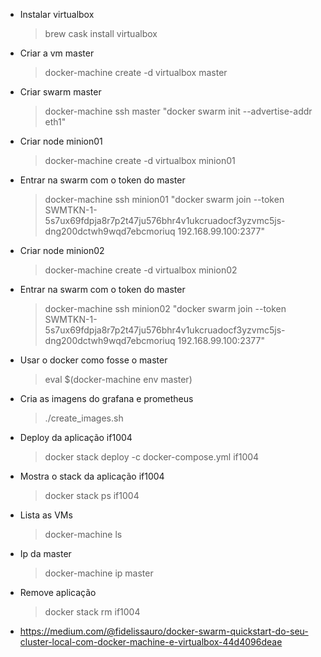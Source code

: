 - Instalar virtualbox
	> brew cask install virtualbox

- Criar a vm master
	> docker-machine create -d virtualbox master

- Criar swarm master
	> docker-machine ssh master "docker swarm init --advertise-addr eth1"

- Criar node minion01
	> docker-machine create -d virtualbox minion01

- Entrar na swarm com o token do master
	> docker-machine ssh minion01 "docker swarm join --token SWMTKN-1-5s7ux69fdpja8r7p2t47ju576bhr4v1ukcruadocf3yzvmc5js-dng200dctwh9wqd7ebcmoriuq 192.168.99.100:2377"

- Criar node minion02
	> docker-machine create -d virtualbox minion02

- Entrar na swarm com o token do master
	> docker-machine ssh minion02 "docker swarm join --token SWMTKN-1-5s7ux69fdpja8r7p2t47ju576bhr4v1ukcruadocf3yzvmc5js-dng200dctwh9wqd7ebcmoriuq 192.168.99.100:2377"

- Usar o docker como fosse o master
	> eval $(docker-machine env master)

- Cria as imagens do grafana e prometheus
	> ./create_images.sh

- Deploy da aplicação if1004
	> docker stack deploy -c docker-compose.yml if1004

- Mostra o stack da aplicação if1004
	> docker stack ps if1004

- Lista as VMs
	> docker-machine ls

- Ip da master
	> docker-machine ip master

- Remove aplicação
	> docker stack rm if1004

- https://medium.com/@fidelissauro/docker-swarm-quickstart-do-seu-cluster-local-com-docker-machine-e-virtualbox-44d4096deae